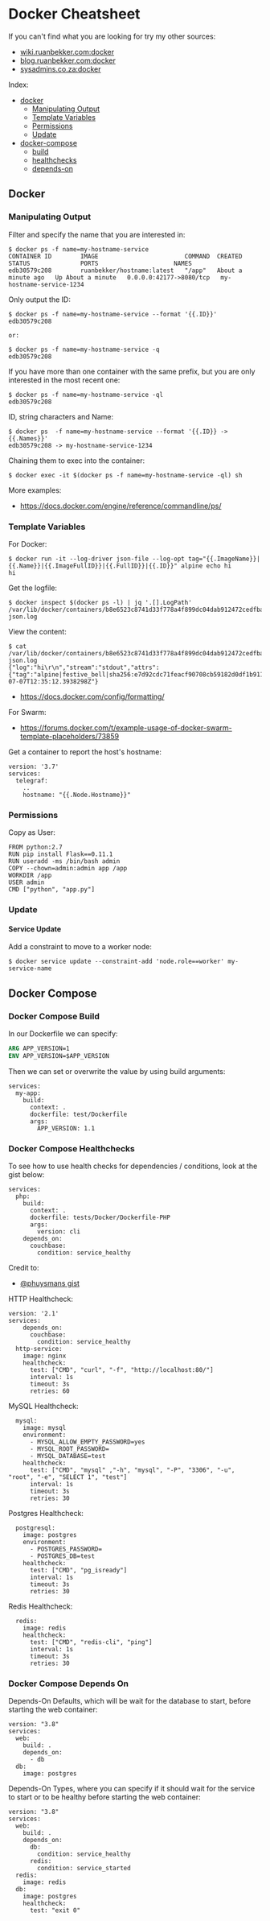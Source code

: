 # Docker Cheatsheet

If you can't find what you are looking for try my other sources:

* [wiki.ruanbekker.com:docker](https://wiki.ruanbekker.com/index.php/Category:Docker)
* [blog.ruanbekker.com:docker](https://blog.ruanbekker.com/blog/categories/docker/)
* [sysadmins.co.za:docker](https://sysadmins.co.za/tag/docker/)

Index:

- [docker](#docker)
  - [Manipulating Output](#manipulating-output)
  - [Template Variables](#template-variables)
  - [Permissions](#permissions)
  - [Update](#update)
- [docker-compose](#docker-compose)
  - [build](#docker-compose-build)
  - [healthchecks](#docker-compose-healthchecks)
  - [depends-on](#docker-compose-depends-on)

## Docker

### Manipulating Output

Filter and specify the name that you are interested in:

```
$ docker ps -f name=my-hostname-service
CONTAINER ID        IMAGE                        COMMAND  CREATED              STATUS              PORTS                     NAMES
edb30579c208        ruanbekker/hostname:latest   "/app"   About a minute ago   Up About a minute   0.0.0.0:42177->8080/tcp   my-hostname-service-1234
```

Only output the ID:

```
$ docker ps -f name=my-hostname-service --format '{{.ID}}'
edb30579c208

or:

$ docker ps -f name=my-hostname-service -q
edb30579c208
```

If you have more than one container with the same prefix, but you are only interested in the most recent one:

```
$ docker ps -f name=my-hostname-service -ql
edb30579c208
```

ID, string characters and Name:

```
$ docker ps  -f name=my-hostname-service --format '{{.ID}} -> {{.Names}}'
edb30579c208 -> my-hostname-service-1234
```

Chaining them to exec into the container:

```
$ docker exec -it $(docker ps -f name=my-hostname-service -ql) sh
```

More examples:

- https://docs.docker.com/engine/reference/commandline/ps/

### Template Variables

For Docker:

```
$ docker run -it --log-driver json-file --log-opt tag="{{.ImageName}}|{{.Name}}|{{.ImageFullID}}|{{.FullID}}|{{.ID}}" alpine echo hi
hi
```

Get the logfile:

```
$ docker inspect $(docker ps -l) | jq '.[].LogPath'
/var/lib/docker/containers/b8e6523c8741d33f778a4f899dc04dab912472cedfba5ab71119a8c9ab1555a8/b8e6523c8741d33f778a4f899dc04dab912472cedfba5ab71119a8c9ab1555a8-json.log
```

View the content:

```
$ cat /var/lib/docker/containers/b8e6523c8741d33f778a4f899dc04dab912472cedfba5ab71119a8c9ab1555a8/b8e6523c8741d33f778a4f899dc04dab912472cedfba5ab71119a8c9ab1555a8-json.log
{"log":"hi\r\n","stream":"stdout","attrs":{"tag":"alpine|festive_bell|sha256:e7d92cdc71feacf90708cb59182d0df1b911f8ae022d29e8e95d75ca6a99776a|b8e6523c8741d33f778a4f899dc04dab912472cedfba5ab71119a8c9ab1555a8|b8e6523c8741"},"time":"2020-07-07T12:35:12.3938298Z"}
```

- https://docs.docker.com/config/formatting/

For Swarm:
- https://forums.docker.com/t/example-usage-of-docker-swarm-template-placeholders/73859

Get a container to report the host's hostname:

```
version: '3.7'
services:
  telegraf:
    ..
    hostname: "{{.Node.Hostname}}"
```


### Permissions

Copy as User:

```
FROM python:2.7
RUN pip install Flask==0.11.1 
RUN useradd -ms /bin/bash admin
COPY --chown=admin:admin app /app
WORKDIR /app
USER admin
CMD ["python", "app.py"] 
```

### Update

#### Service Update

Add a constraint to move to a worker node:

```
$ docker service update --constraint-add 'node.role==worker' my-service-name
```

## Docker Compose

### Docker Compose Build

In our Dockerfile we can specify:

```dockerfile
ARG APP_VERSION=1
ENV APP_VERSION=$APP_VERSION
```

Then we can set or overwrite the value by using build arguments:

```
services:
  my-app:
    build:
      context: .
      dockerfile: test/Dockerfile
      args:
        APP_VERSION: 1.1
```

### Docker Compose Healthchecks

To see how to use health checks for dependencies / conditions, look at the gist below:

```
services:
  php:
    build:
      context: .
      dockerfile: tests/Docker/Dockerfile-PHP
      args:
        version: cli
    depends_on:
      couchbase:
        condition: service_healthy
```

Credit to:
- [@phuysmans gist](https://gist.github.com/phuysmans/4f67a7fa1b0c6809a86f014694ac6c3a)

HTTP Healthcheck:

```
version: '2.1'
services:
    depends_on:
      couchbase:
        condition: service_healthy
  http-service:
    image: nginx
    healthcheck:
      test: ["CMD", "curl", "-f", "http://localhost:80/"]
      interval: 1s
      timeout: 3s
      retries: 60
```

MySQL Healthcheck:

```
  mysql:
    image: mysql
    environment:
      - MYSQL_ALLOW_EMPTY_PASSWORD=yes
      - MYSQL_ROOT_PASSWORD=
      - MYSQL_DATABASE=test
    healthcheck:
      test: ["CMD", "mysql" ,"-h", "mysql", "-P", "3306", "-u", "root", "-e", "SELECT 1", "test"]
      interval: 1s
      timeout: 3s
      retries: 30
```

Postgres Healthcheck:

```
  postgresql:
    image: postgres
    environment:
      - POSTGRES_PASSWORD=
      - POSTGRES_DB=test
    healthcheck:
      test: ["CMD", "pg_isready"]
      interval: 1s
      timeout: 3s
      retries: 30
```

Redis Healthcheck:

```
  redis:
    image: redis
    healthcheck:
      test: ["CMD", "redis-cli", "ping"]
      interval: 1s
      timeout: 3s
      retries: 30
```

### Docker Compose Depends On

Depends-On Defaults, which will be wait for the database to start, before starting the web container:

```
version: "3.8"
services:
  web:
    build: .
    depends_on:
      - db
  db:
    image: postgres
```

Depends-On Types, where you can specify if it should wait for the service to start or to be healthy before starting the web container:

```
version: "3.8"
services:
  web:
    build: .
    depends_on:
      db:
        condition: service_healthy
      redis:
        condition: service_started
  redis:
    image: redis
  db:
    image: postgres
    healthcheck:
      test: "exit 0"
```
